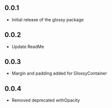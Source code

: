 ## 0.0.1

- Initial release of the glossy package

## 0.0.2

- Update ReadMe

## 0.0.3

- Margin and padding added for GlossyContainer

## 0.0.4

- Removed deprecated withOpacity
